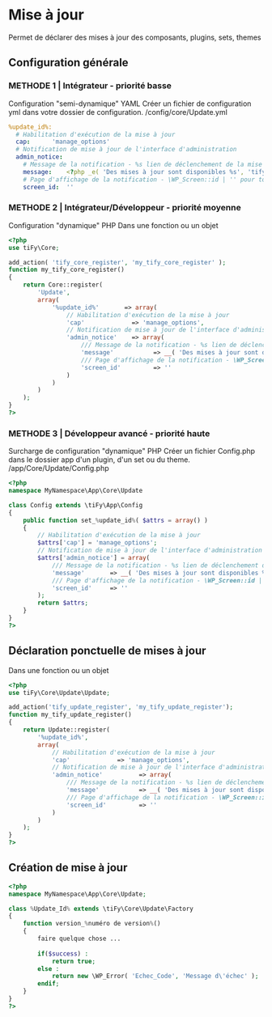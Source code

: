 # Mise à jour

Permet de déclarer des mises à jour des composants, plugins, sets, themes

## Configuration générale

### METHODE 1 | Intégrateur - priorité basse

Configuration "semi-dynamique" YAML 
Créer un fichier de configuration yml dans votre dossier de configuration.
/config/core/Update.yml

```yml
%update_id%:
  # Habilitation d'exécution de la mise à jour
  cap:      'manage_options'   
  # Notification de mise à jour de l'interface d'administration
  admin_notice:
    # Message de la notification - %s lien de déclenchement de la mise à jour
    message:    <?php _e( 'Des mises à jour sont disponibles %s', 'tify' );?>
    # Page d'affichage de la notification - \WP_Screen::id | '' pour toutes les pages de l'interface d'administration
    screen_id:  ''
```

### METHODE 2 | Intégrateur/Développeur - priorité moyenne

Configuration "dynamique" PHP 
Dans une fonction ou un objet

```php
<?php
use tiFy\Core;

add_action( 'tify_core_register', 'my_tify_core_register' );
function my_tify_core_register()
{
    return Core::register(
        'Update',
        array(
            '%update_id%'       => array(
                // Habilitation d'exécution de la mise à jour
                'cap'             => 'manage_options',
                // Notification de mise à jour de l'interface d'administration
                'admin_notice'    => array(
                    /// Message de la notification - %s lien de déclenchement de la mise à jour
                    'message'           => __( 'Des mises à jour sont disponibles %s', 'tify' ),
                    /// Page d'affichage de la notification - \WP_Screen::id | '' pour toutes les pages de l'interface d'administration
                    'screen_id'         => ''
                )
            )
        )
    );
}
?>
```

### METHODE 3 | Développeur avancé - priorité haute

Surcharge de configuration "dynamique" PHP
Créer un fichier Config.php dans le dossier app d'un plugin, d'un set ou du theme.
/app/Core/Update/Config.php

```php
<?php
namespace MyNamespace\App\Core\Update

class Config extends \tiFy\App\Config
{
    public function set_%update_id%( $attrs = array() )
    {
        // Habilitation d'exécution de la mise à jour
        $attrs['cap'] = 'manage_options';
        // Notification de mise à jour de l'interface d'administration
        $attrs['admin_notice'] = array(
            /// Message de la notification - %s lien de déclenchement de la mise à jour
            'message'       => __( 'Des mises à jour sont disponibles %s', 'tify' ),
            /// Page d'affichage de la notification - \WP_Screen::id | '' pour toutes les pages de l'interface d'administration
            'screen_id'     => ''
        );
        return $attrs;
    }
}
?>
```

## Déclaration ponctuelle de mises à jour

Dans une fonction ou un objet

```php
<?php
use tiFy\Core\Update\Update;

add_action('tify_update_register', 'my_tify_update_register');
function my_tify_update_register()
{
    return Update::register(
        '%update_id%', 
        array(
            // Habilitation d'exécution de la mise à jour
            'cap'             => 'manage_options',
            // Notification de mise à jour de l'interface d'administration
            'admin_notice'          => array(
                /// Message de la notification - %s lien de déclenchement de la mise à jour
                'message'           => __( 'Des mises à jour sont disponibles %s', 'tify' ),
                /// Page d'affichage de la notification - \WP_Screen::id | '' pour toutes les pages de l'interface d'administration
                'screen_id'         => ''
            )
        )
    );
}
?>
```

## Création de mise à jour

```php
<?php
namespace MyNamespace\App\Core\Update;

class %Update_Id% extends \tiFy\Core\Update\Factory
{
    function version_%numéro de version%()
    {
        faire quelque chose ...
        
        if($success) :
            return true;
        else :
            return new \WP_Error( 'Echec_Code', 'Message d\'échec' );
        endif;
    }
}
?>
```
